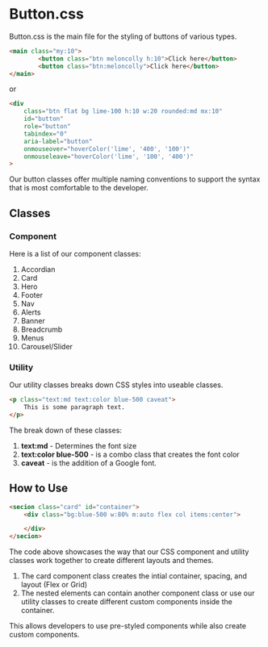 # Button.css

Button.css is the main file for the styling of buttons of various types.

```html
<main class="my:10">
        <button class="btn meloncolly h:10">Click here</button>
        <button class="btn:meloncolly">Click here</button>
</main>
```

or

```html
<div
    class="btn flat bg lime-100 h:10 w:20 rounded:md mx:10"
    id="button" 
    role="button"
    tabindex="0"
    aria-label="button"
    onmouseover="hoverColor('lime', '400', '100')"
    onmouseleave="hoverColor('lime', '100', '400')"
>
```

Our button classes offer multiple naming conventions to support the syntax that is most comfortable to the developer.

## Classes

### Component

Here is a list of our component classes:

1. Accordian
2. Card
3. Hero
4. Footer
5. Nav
6. Alerts
7. Banner
8. Breadcrumb
9. Menus
10. Carousel/Slider

### Utility

Our utility classes breaks down CSS styles into useable classes.

```html
<p class="text:md text:color blue-500 caveat">
    This is some paragraph text.
</p>
```

The break down of these classes:

1. **text:md** - Determines the font size
2. **text:color blue-500** - is a combo class that creates the font color
3. **caveat** - is the addition of a Google font.

## How to Use

```html
<secion class="card" id="container">
    <div class="bg:blue-500 w:80% m:auto flex col items:center">

    </div>
</secion>
```

The code above showcases the way that our CSS component and utility classes work together to create different layouts and themes.

1. The card component class creates the intial container, spacing, and layout (Flex or Grid)
2. The nested elements can contain another component class or use our utility classes to create different custom components inside the container.

This allows developers to use pre-styled components while also create custom components.
